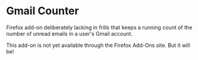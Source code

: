 Gmail Counter
=============

Firefox add-on deliberately lacking in frills that keeps a running count of the number of unread emails in a user's Gmail account.

This add-on is not yet available through the Firefox Add-Ons site. But it will be!
